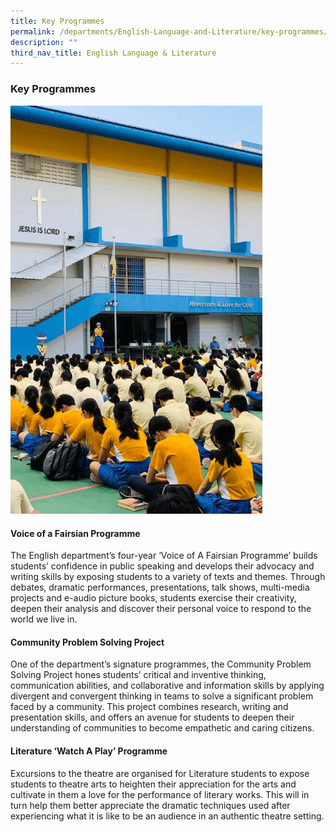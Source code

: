 ```yaml
---
title: Key Programmes
permalink: /departments/English-Language-and-Literature/key-programmes/
description: ""
third_nav_title: English Language & Literature
---
```

### Key Programmes

<img src="/images/Dept Photos/EL-ezgif.gif" style="width:80%">


#### Voice of a Fairsian Programme

The English department’s four-year ‘Voice of A Fairsian Programme’ builds students’ confidence in public speaking and develops their advocacy and writing skills by exposing students to a variety of texts and themes. Through debates, dramatic performances, presentations, talk shows, multi-media projects and e-audio picture books, students exercise their creativity, deepen their analysis and discover their personal voice to respond to the world we live in.

#### Community Problem Solving Project  

One of the department’s signature programmes, the Community Problem Solving Project hones students’ critical and inventive thinking, communication abilities, and collaborative and information skills by applying divergent and convergent thinking in teams to solve a significant problem faced by a community. This project combines research, writing and presentation skills, and offers an avenue for students to deepen their understanding of communities to become empathetic and caring citizens.

  

#### Literature ‘Watch A Play’ Programme

Excursions to the theatre are organised for Literature students to expose students to theatre arts to heighten their appreciation for the arts and cultivate in them a love for the performance of literary works. This will in turn help them better appreciate the dramatic techniques used after experiencing what it is like to be an audience in an authentic theatre setting.
